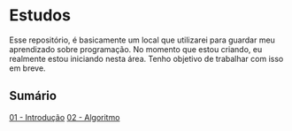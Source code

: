 # Estudos
Esse repositório, é basicamente um local que utilizarei para guardar meu aprendizado sobre programação. No momento que estou criando, eu realmente estou iniciando nesta área. Tenho objetivo de trabalhar com isso em breve. 


## **Sumário**
[01 - Introdução](/Arquivos/01-Introducao.md)
[02 - Algoritmo](/Arquivos/02-Algoritmo.md)



